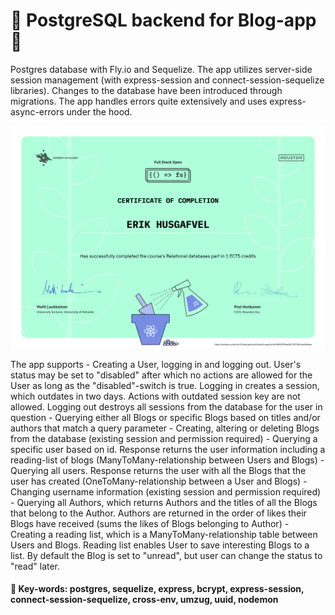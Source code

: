# 🥇 PostgreSQL backend for Blog-app 🥇

Postgres database with Fly.io and Sequelize. The app utilizes server-side session management (with express-session and connect-session-sequelize libraries). Changes to the database have been introduced through migrations. The app handles errors quite extensively and uses express-async-errors under the hood.
<p align="center">
  <img src="https://github.com/ErikHusgafvel/HY-MOOC-Full-stack-development/blob/master/certificate-psql.png" alt="Postgres certificate" width="600"/>
</p>
The app supports
- Creating a User, logging in and logging out. User's status may be set to "disabled" after which no actions are allowed for the User as long as the "disabled"-switch is true. Logging in creates a session, which outdates in two days. Actions with outdated session key are not allowed. Logging out destroys all sessions from the database for the user in question
- Querying either all Blogs or specific Blogs based on titles and/or authors that match a query parameter
- Creating, altering or deleting Blogs from the database (existing session and permission required)
- Querying a specific user based on id. Response returns the user information including a reading-list of blogs (ManyToMany-relationship between Users and Blogs)
- Querying all users. Response returns the user with all the Blogs that the user has created (OneToMany-relationship between a User and Blogs)
- Changing username information (existing session and permission required)
- Querying all Authors, which returns Authors and the titles of all the Blogs that belong to the Author. Authors are returned in the order of likes their Blogs have received (sums the likes of Blogs belonging to Author)
- Creating a reading list, which is a ManyToMany-relationship table between Users and Blogs. Reading list enables User to save interesting Blogs to a list. By default the Blog is set to "unread", but user can change the status to "read" later.

#### 🔖 Key-words: postgres, sequelize, express, bcrypt, express-session, connect-session-sequelize, cross-env, umzug, uuid, nodemon

